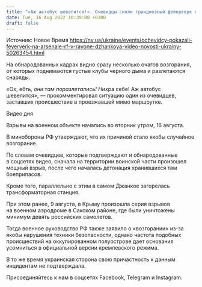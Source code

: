 ```yaml
---
title: "«Аж автобус шевелится!». Очевидцы сняли грандиозный фейерверк на арсенале РФ в районе Джанкоя — видео"
date: Tue, 16 Aug 2022 10:39:00 +0300
draft: false
---
```

Источник: Новое Время https://nv.ua/ukraine/events/ochevidcy-pokazali-feyerverk-na-arsenale-rf-v-rayone-dzhankoya-video-novosti-ukrainy-50263454.html


 На обнародованных кадрах видно сразу несколько очагов возгорания, от которых поднимаются густые клубы черного дыма и разлетаются снаряды.

«Ох, еб*ть, они там поразлетались! Них*ра себе! Аж автобус шевелится», — прокомментировал ситуацию один из очевидцев, заставших происшествие в проезжавшей мимо маршрутке.

 Видео дня   

Взрывы на военном объекте начались во вторник утром, 16 августа.

В минобороны РФ утверждают, что их причиной стало якобы случайное возгорание.

По словам очевидцев, которые подтверждают и обнародованные в соцсетях видео, сначала на территории воинской части произошел мощный взрыв, после чего началась детонация хранившихся там боеприпасов.

Кроме того, параллельно с этим в самом Джанкое загорелась трансформаторная станция.

При этом ранее, 9 августа, в Крыму произошла серия взрывов на военном аэродроме в Сакском районе, где были уничтожены минимум девять российских самолетов.

Тогда военное руководство РФ также заявило о «возгорании» из-за якобы нарушения техники безопасности, однако частота подобных происшествий на оккупированном полуострове дает основания усомниться в официальной версии кремлевского режима.

В то же время украинская сторона свою причастность к данным инцидентам не подтверждала.

Присоединяйтесь к нам в соцсетях Facebook, Telegram и Instagram.
